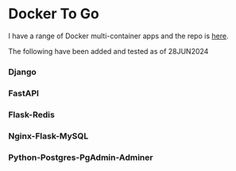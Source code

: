 # Docker To Go

I have a range of Docker multi-container apps and the repo is [here](https://github.com/Python-Test-Engineer/yt-docker-to-go).

The following have been added and tested as of 28JUN2024

### Django

### FastAPI

### Flask-Redis

### Nginx-Flask-MySQL

### Python-Postgres-PgAdmin-Adminer

